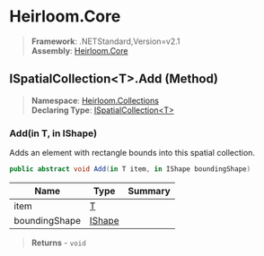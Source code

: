 # Heirloom.Core

> **Framework**: .NETStandard,Version=v2.1  
> **Assembly**: [Heirloom.Core][0]

## ISpatialCollection\<T>.Add (Method)

> **Namespace**: [Heirloom.Collections][0]  
> **Declaring Type**: [ISpatialCollection\<T>][1]

### Add(in T, in IShape)

Adds an element with rectangle bounds into this spatial collection.

```cs
public abstract void Add(in T item, in IShape boundingShape)
```

| Name          | Type        | Summary |
|---------------|-------------|---------|
| item          | [T][2]      |         |
| boundingShape | [IShape][3] |         |

> **Returns** - `void`

[0]: ../../../Heirloom.Core.md
[1]: ../ISpatialCollection[T].md
[2]: ../T.md
[3]: ../../Heirloom.Geometry/IShape.md
